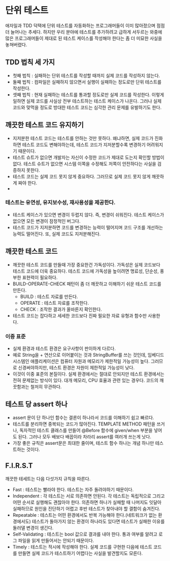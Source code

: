 # 단위 테스트
애자일과 TDD 덕택에 단위 테스트를 자동화하는 프로그래머들이 이미 많아졌으며 점점 더 늘어나는 추세다. 하지만 우리 분야에 테스트를 추가하려고 급하게 서두르는 와중에 많은 프로그래머들이 제대로 된 테스트 케이스를 작성해야 한다는 좀 더 미묘한 사실을 놓쳐버렸다.

## TDD 법칙 세 가지
- 첫째 법칙 : 실패하는 단위 테스트를 작성할 때까지 실제 코드를 작성하지 않는다.
- 둘째 법칙 : 컴파일은 실패하지 않으면서 실행이 실패하는 정도로만 단위 테스트를 작성한다.
- 셋째 법칙 : 현재 실패하는 테스트를 통과할 정도로만 실제 코드를 작성한다.
이렇게 일하면 실제 코드를 사실상 전부 테스트하는 테스트 케이스가 나온다. 그러나 실제 코드와 맞먹을 정도로 방대한 테스트 코드는 심각한 관리 문제를 유발하기도 한다.

## 깨끗한 테스트 코드 유지하기
- 지저분한 테스트 코드는 테스트를 안하는 것만 못하다. 왜냐하면, 실제 코드가 진화하면 테스트 코드도 변해야하는데, 테스트 코드가 지저분할수록 변경하기 어려워지기 때문이다.
- 테스트 슈트가 없으면 개발자는 자신이 수정한 코드가 제대로 도는지 확인할 방법이 없다. 테스트 슈트가 없으면 시스템 이쪽을 수정해도 저쪽이 안전하다는 사실을 검증하지 못한다.
- 테스트 코드는 실제 코드 못지 않게 중요하다. 그러므로 실제 코드 못지 않게 깨끗하게 짜야 한다.
-
### 테스트는 유연성, 유지보수성, 재사용성을 제공한다.
- 테스트 케이스가 있으면 변경이 두렵지 않다. 즉, 변경이 쉬워진다. 테스트 케이스가 없으면 모든 변경이 잠정적인 버그다.
- 테스트 코드가 지저분하면 코드를 변경하는 능력이 떨어지며 코드 구조를 개선하는 능력도 떨어진다. 또, 실제 코드도 지저분해진다.

## 깨끗한 테스트 코드
- 깨끗한 테스트 코드를 만들때 가장 중요한건 가독성이다. 가독성은 실제 코드보다 테스트 코드에 더욱 중요하다. 테스트 코드에 가독성을 높이려면 명료성, 단순성, 풍부한 표현력이 필요하다.
- BUILD-OPERATE-CHECK 패턴이 좀 더 깨끗하고 이해하기 쉬운 테스트 코드를 만든다.
  - BUILD : 테스트 자료를 만든다.
  - OPERATE : 테스트 자료를 조작한다.
  - CHECK : 조작한 결과가 올바른지 확인한다.
- 테스트 코드는 잡다하고 세세한 코드보다 진짜 필요한 자료 유형과 함수만 사용한다.

### 이중 표준
- 실제 환경과 테스트 환경은 요구사항이 판이하게 다르다.
- 예로 String을 + 연산으로 이어붙이는 것과 StringBuffer를 쓰는 것인데, 임베디드 시스템인 애플리케이션은 컴퓨터 자원과 메모리가 제한적일 가능성이 높다. 그러므로 신경써야하지만, 테스트 환경은 자원이 제한적일 가능성이 낮다.
- 이것이 이중 표준의 본질이다. 실제 환경에서는 절대로 안되지만 테스트 환경에서는 전혀 문제없는 방식이 있다. 대개 메모리, CPU 효율과 관련 있는 경우다. 코드의 깨끗함과는 철저히 무관하다.

## 테스트 당 assert 하나
- assert 문이 단 하나인 함수는 결론이 하나라서 코드를 이해하기 쉽고 빠르다.
- 테스트를 분리하면 중복되는 코드가 많아진다. TEMPLATE METHOD 패턴을 쓰거나, 독자적인 테스트 클래스를 만들어 @Before 함수에 given/when 부분을 넣어도 된다. 그러나 모두 배보다 배꼽이라 차라리 assert를 여러개 쓰는게 낫다.
- 가장 좋은 규칙은 assert문은 최대한 줄이며, 테스트 함수 하나는 개념 하나만 테스트하는 것이다.

## F.I.R.S.T
깨끗한 테세트는 다음 다섯가지 규칙을 따른다.
- Fast : 테스트는 빨라야 한다. 테스트는 자주 돌려야하기 때문이다.
- Independent : 각 테스트는 서로 의존하면 안된다. 각 테스트는 독립적으로 그리고 어떤 순서로 실행해도 괜찮아야 한다. 의존하면 하나가 실패할 때 나머지도 잇달아 실패하므로 원인을 진단하기 어렵고 후반 테스트가 찾아내야 할 결함이 숨겨진다.
- Repeatable : 테스트는 어떤 환경에서도 반복 가능해야 한다.(네트워크가 없는 환경에서도) 테스트가 돌아가지 않는 환경이 하나라도 있다면 테스트가 실패한 이유를 둘러댈 변경이 생긴다.
- Self-Validating : 테스트는 bool 값으로 결과를 내야 한다. 통과 여부를 알려고 로그 파일을 읽게 만들어서는 안되기 때문이다.
- Timely : 테스트는 적시에 작성해야 한다. 실제 코드를 구현한 다음에 테스트 코드를 만들면 실제 코드가 테스트하기 어렵다는 사실을 발견할지도 모른다.
